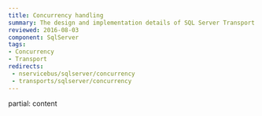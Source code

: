 ```yaml
---
title: Concurrency handling
summary: The design and implementation details of SQL Server Transport concurrency handling
reviewed: 2016-08-03
component: SqlServer
tags:
- Concurrency
- Transport
redirects:
 - nservicebus/sqlserver/concurrency
 - transports/sqlserver/concurrency
---
```


partial: content
